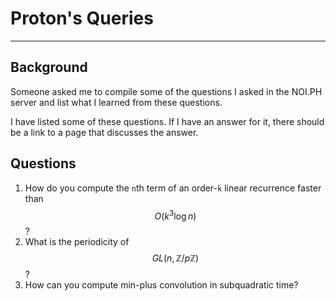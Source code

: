 # Proton's Queries
---

## Background

Someone asked me to compile some of the questions I asked in the NOI.PH server and list what I learned from these questions.

I have listed some of these questions. If I have an answer for it, there should be a link to a page that discusses the answer.

## Questions

1. How do you compute the `n`th term of an order-`k` linear recurrence faster than $$O(k^3 \log n)$$?
2. What is the periodicity of $$GL(n, \mathbb{Z} / p \mathbb{Z})$$?
3. How can you compute min-plus convolution in subquadratic time?